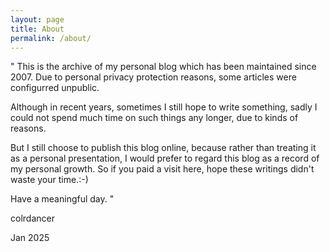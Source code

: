 ```yaml
---
layout: page
title: About
permalink: /about/
---
```


"
This is the archive of my personal blog which has been maintained since 2007. Due to personal privacy protection reasons, some articles were configurred unpublic.

Although in recent years, sometimes I still hope to write something, sadly I could not spend much time on such things any longer, due to kinds of reasons.

But I still choose to publish this blog online, because rather than treating it as a personal presentation, I would prefer to regard this blog as a record of my personal growth. So if you paid a visit here, hope these writings didn't waste your time.:-)

Have a meaningful day.
"

colrdancer

Jan 2025


